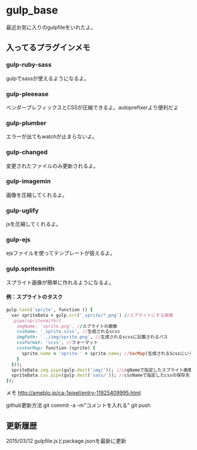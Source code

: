 gulp_base
=========




最近お気に入りのgulpfileをいれたよ。

## 入ってるプラグインメモ

### gulp-ruby-sass
gulpでsassが使えるようになるよ。

### gulp-pleeease
ベンダープレフィックスとCSSが圧縮できるよ。autoprefixerより便利だよ

### gulp-plumber
エラーが出てもwatchが止まらないよ。

### gulp-changed
変更されたファイルのみ更新されるよ。

### gulp-imagemin
画像を圧縮してくれるよ。

### gulp-uglify
jsを圧縮してくれるよ。

### gulp-ejs
ejsファイルを使ってテンプレートが扱えるよ。

### gulp.spritesmith
スプライト画像が簡単に作れるようになるよ。

#### 例：スプライトのタスク

```rb
gulp.task('sprite', function () {
  var spriteData = gulp.src('_sprite/*.png') //スプライトにする画像
  .pipe(spritesmith({
    imgName: 'sprite.png', //スプライトの画像
    cssName: '_sprite.scss', //生成されるscss
    imgPath: '../img/sprite.png', //生成されるscssに記載されるパス
    cssFormat: 'scss', //フォーマット
    cssVarMap: function (sprite) {
      sprite.name = 'sprite-' + sprite.name; //VarMap(生成されるScssにいろいろな変数の一覧を生成)
    }
  }));
  spriteData.img.pipe(gulp.dest('img/')); //imgNameで指定したスプライト画像の保存先
  spriteData.css.pipe(gulp.dest('sass/')); //cssNameで指定したcssの保存先
});
```

メモ
http://ameblo.jp/ca-1pixel/entry-11925409995.html

github更新方法
  git commit -a -m"コメントを入れる"
  git push


## 更新履歴
2015/03/12 gulpfile.jsとpackage.jsonを最新に更新

